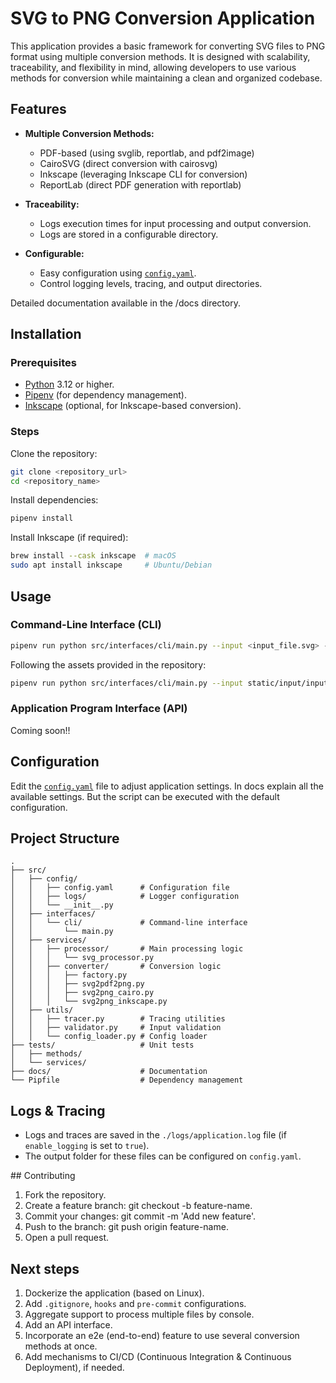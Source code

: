 # SVG to PNG Conversion Application

This application provides a basic framework for converting SVG files to PNG format using multiple conversion methods. It is designed with scalability, traceability, and flexibility in mind, allowing developers to use various methods for conversion while maintaining a clean and organized codebase.


## Features

- **Multiple Conversion Methods:**
  - PDF-based (using svglib, reportlab, and pdf2image)
  - CairoSVG (direct conversion with cairosvg)
  - Inkscape (leveraging Inkscape CLI for conversion)
  - ReportLab (direct PDF generation with reportlab)

- **Traceability:**
  - Logs execution times for input processing and output conversion.
  -  Logs are stored in a configurable directory.

- **Configurable:**
  - Easy configuration using [`config.yaml`](./src/config/config.yaml).
  - Control logging levels, tracing, and output directories.

Detailed documentation available in the /docs directory.


## Installation


### Prerequisites

- [Python](https://www.python.org/) 3.12 or higher.
- [Pipenv](https://pipenv.pypa.io/en/latest/) (for dependency management).
- [Inkscape](https://wiki.inkscape.org/wiki/Installing_Inkscape) (optional, for Inkscape-based conversion).


### Steps

Clone the repository:

```bash
git clone <repository_url>
cd <repository_name>
```

Install dependencies:

```bash
pipenv install
```

Install Inkscape (if required):

```bash
brew install --cask inkscape  # macOS
sudo apt install inkscape     # Ubuntu/Debian
```


## Usage


### Command-Line Interface (CLI)

```bash
pipenv run python src/interfaces/cli/main.py --input <input_file.svg> --output <output_file.png>
```

Following the assets provided in the repository:

```bash
pipenv run python src/interfaces/cli/main.py --input static/input/input.svg --output static/output/output.svg
```


### Application Program Interface (API)

Coming soon!!


## Configuration

Edit the [`config.yaml`](./src/config/config.yaml) file to adjust application settings. In docs explain all the available settings. But the script can be executed with the default configuration.


## Project Structure

```
.
├── src/
│   ├── config/
│   │   ├── config.yaml      # Configuration file
│   │   ├── logs/            # Logger configuration
│   │   └── __init__.py
│   ├── interfaces/
│   │   └── cli/             # Command-line interface
│   │       └── main.py
│   ├── services/
│   │   ├── processor/       # Main processing logic
│   │   │   └── svg_processor.py
│   │   ├── converter/       # Conversion logic
│   │   │   ├── factory.py
│   │   │   ├── svg2pdf2png.py
│   │   │   ├── svg2png_cairo.py
│   │   │   └── svg2png_inkscape.py
│   ├── utils/
│   │   ├── tracer.py        # Tracing utilities
│   │   ├── validator.py     # Input validation
│   │   └── config_loader.py # Config loader
├── tests/                   # Unit tests
│   ├── methods/
│   └── services/
├── docs/                    # Documentation
└── Pipfile                  # Dependency management
```


## Logs & Tracing

- Logs and traces are saved in the `./logs/application.log` file (if `enable_logging` is set to `true`).
- The output folder for these files can be configured on `config.yaml`.


## Contributing

1. Fork the repository.
2. Create a feature branch: git checkout -b feature-name.
3. Commit your changes: git commit -m 'Add new feature'.
4. Push to the branch: git push origin feature-name.
5. Open a pull request.


## Next steps

1. Dockerize the application (based on Linux).
2. Add `.gitignore`, `hooks` and `pre-commit` configurations.
3. Aggregate support to process multiple files by console.
4. Add an API interface.
4. Incorporate an e2e (end-to-end) feature to use several conversion methods at once.
5. Add mechanisms to CI/CD (Continuous Integration & Continuous Deployment), if needed.